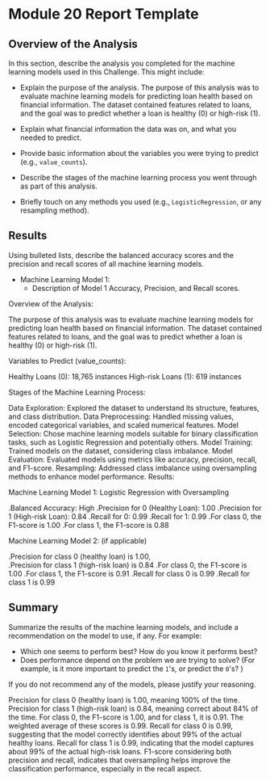 # Module 20 Report Template

## Overview of the Analysis

In this section, describe the analysis you completed for the machine learning models used in this Challenge. This might include:

* Explain the purpose of the analysis.
The purpose of this analysis was to evaluate machine learning models for predicting loan health based on financial information. The dataset contained features related to loans, and the goal was to predict whether a loan is healthy (0) or high-risk (1).

* Explain what financial information the data was on, and what you needed to predict.

* Provide basic information about the variables you were trying to predict (e.g., `value_counts`).

* Describe the stages of the machine learning process you went through as part of this analysis.

* Briefly touch on any methods you used (e.g., `LogisticRegression`, or any resampling method).

## Results

Using bulleted lists, describe the balanced accuracy scores and the precision and recall scores of all machine learning models.

* Machine Learning Model 1:
  * Description of Model 1 Accuracy, Precision, and Recall scores.


Overview of the Analysis:

The purpose of this analysis was to evaluate machine learning models for predicting loan health based on financial information. The dataset contained features related to loans, and the goal was to predict whether a loan is healthy (0) or high-risk (1).

Variables to Predict (value_counts):

Healthy Loans (0): 18,765 instances
High-risk Loans (1): 619 instances


Stages of the Machine Learning Process:

Data Exploration: Explored the dataset to understand its structure, features, and class distribution.
Data Preprocessing: Handled missing values, encoded categorical variables, and scaled numerical features.
Model Selection: Chose machine learning models suitable for binary classification tasks, such as Logistic Regression and potentially others.
Model Training: Trained models on the dataset, considering class imbalance.
Model Evaluation: Evaluated models using metrics like accuracy, precision, recall, and F1-score.
Resampling: Addressed class imbalance using oversampling methods to enhance model performance.
Results:

Machine Learning Model 1: Logistic Regression with Oversampling

.Balanced Accuracy: High
.Precision for 0 (Healthy Loan): 1.00
.Precision for 1 (High-risk Loan): 0.84
.Recall for 0: 0.99
.Recall for 1: 0.99
.For class 0, the F1-score is 1.00
.For class 1, the F1-score is 0.88

Machine Learning Model 2: (if applicable)

.Precision for class 0 (healthy loan) is 1.00,  
.Precision for class 1 (high-risk loan) is 0.84
.For class 0, the F1-score is 1.00
.For class 1, the F1-score is 0.91
.Recall for class 0 is 0.99
.Recall for class 1 is 0.99




## Summary

Summarize the results of the machine learning models, and include a recommendation on the model to use, if any. For example:
* Which one seems to perform best? How do you know it performs best?
* Does performance depend on the problem we are trying to solve? (For example, is it more important to predict the `1`'s, or predict the `0`'s? )

If you do not recommend any of the models, please justify your reasoning.


Precision for class 0 (healthy loan) is 1.00,  meaning 100% of the time. Precision for class 1 (high-risk loan) is 0.84, meaning correct about 84% of the time. For class 0, the F1-score is 1.00, and for class 1, it is 0.91. The weighted average of these scores is 0.99. Recall for class 0 is 0.99, suggesting that the model correctly identifies about 99% of the actual healthy loans.
Recall for class 1 is 0.99, indicating that the model captures about 99% of the actual high-risk loans. F1-score considering both precision and recall, indicates that oversampling helps improve the classification performance, especially in the recall aspect. 
